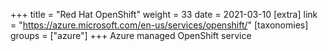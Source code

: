 +++
title = "Red Hat OpenShift"
weight = 33
date = 2021-03-10
[extra]
link = "https://azure.microsoft.com/en-us/services/openshift/"
[taxonomies]
groups = ["azure"]
+++
Azure managed OpenShift service

